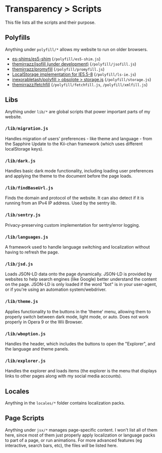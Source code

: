 # Transparency > Scripts
This file lists all the scripts and their purpose.

## Polyfills
Anything under `polyfill/*` allows my website to run on older browsers.
* [es-shims/es5-shim](https://github.com/es-shims/es5-shim) (`/polyfill/es5-shim.js`)
* [themirrazz/jsofill (under development)](https://github.com/themirrazz/jsofill) (`/polyfill/jsofill.js`)
* [themirrazz/promyfill](https://github.com/themirrazz/promyfill) (`/polyfill/promyfill.js`)
* [LocalStorage implementation for IE5.5-8](/src/ls-ie.js) (`/polyfill/ls-ie.js`)
* [inexorabletash/polyfill > obsolote > storage.js](https://github.com/inexorabletash/polyfill/blob/master/obsolete/storage.js) (`/polyfill/storage.js`)
* [themirrazz/fetchfill](https://github.com/themirrazz/fetchfill) (`/polyfill/fetchfill.js`, `/polyfill/xmlfill.js`) 

## Libs
Anything under `lib/*` are global scripts that power important parts of my website.

### `/lib/migration.js`
Handles migration of users' preferences - like theme and language - from the Sapphire Update to the Kii-chan framework (which uses different localStorage keys).

### `/lib/dark.js`
Handles basic dark mode functionality, including loading user preferences and applying the theme to the document before the page loads.

### `/lib/findBaseUrl.js`
Finds the domain and protocol of the website. It can also detect if it is running from an IPv4 IP address. Used by the sentry lib.

### `/lib/sentry.js`
Privacy-preserving custom implementation for sentry/error logging.

### `/lib/languages.js`
A framework used to handle language switching and localization without having to refresh the page.

### `/lib/jsd.js`
Loads JSON-LD data onto the page dynamically. JSON-LD is provided by websites to help search engines (like Google) better understand the content on the page. JSON-LD is only loaded if the word "bot" is in your user-agent, or if you're using an automation system/webdriver.

### `/lib/theme.js`
Applies functionality to the buttons in the 'theme' menu, allowing them to properly switch between dark mode, light mode, or auto. Does not work properly in Opera 9 or the Wii Browser.

### `/lib/wboption.js`
Handles the header, which includes the buttons to open the "Explorer", and the language and theme panels.

### `/lib/explorer.js`
Handles the explorer and loads items (the explorer is the menu that displays links to other pages along with my social media accounts).

## Locales
Anything in the `locales/*` folder contains localization packs.

## Page Scripts
Anything under `jsx/*` manages page-specific content. I won't list all of them here, since most of them just properly apply localization or language packs to part of a page, or run animations. For more advanced features (eg interactive, search bars, etc), the files *will* be listed here.
